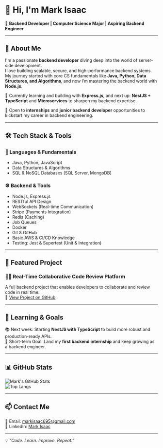 # 👋 Hi, I'm Mark Isaac  

🎯 **Backend Developer | Computer Science Major | Aspiring Backend Engineer**

---

## 🧠 About Me  
I'm a passionate **backend developer** diving deep into the world of server-side development.  
I love building scalable, secure, and high-performance backend systems. My journey started with core CS fundamentals like **Java, Python, Data Structures, and Algorithms**, and now I’m mastering the backend world with **Node.js**.

🌱 Currently learning and building with **Express.js**, and next up: **NestJS + TypeScript** and **Microservices** to sharpen my backend expertise.

💼 Open to **internships** and **junior backend developer** opportunities to kickstart my career in backend engineering.

---

## 🛠️ Tech Stack & Tools  

### 🧰 Languages & Fundamentals  
- Java, Python, JavaScript  
- Data Structures & Algorithms  
- SQL & NoSQL Databases (SQL Server, MongoDB)

### ⚙️ Backend & Tools  
- Node.js, Express.js  
- RESTful API Design  
- WebSockets (Real-time Communication)  
- Stripe (Payments Integration)  
- Redis (Caching)  
- Job Queues  
- Docker  
- Git & GitHub  
- Basic AWS & CI/CD Knowledge  
- Testing: Jest & Supertest (Unit & Integration)

---

## 🚀 Featured Project  

### 🧑‍💻 Real-Time Collaborative Code Review Platform  
A full backend project that enables developers to collaborate and review code in real time.  
🔗 [View Project on GitHub](https://github.com/markisaac1812/-Real-Time-Collaborative-Code-Review-Platform)

---

## 🎯 Learning & Goals  
📚 Next week: Starting **NestJS with TypeScript** to build more robust and production-ready APIs.  
🎯 Short-term Goal: Land my **first backend internship** and keep growing as a backend engineer.

---

## 📊 GitHub Stats  

![Mark's GitHub Stats](https://github-readme-stats.vercel.app/api?username=markisaac1812&show_icons=true&theme=tokyonight)  
![Top Langs](https://github-readme-stats.vercel.app/api/top-langs/?username=markisaac1812&layout=compact&theme=tokyonight)

---

## 📫 Contact Me  

📧 Email: [markisaac695@gmail.com](mailto:markisaac695@gmail.com)  
💼 LinkedIn: [Mark Isaac](https://www.linkedin.com/in/mark-isaac)

---

💡 *“Code. Learn. Improve. Repeat.”*  
